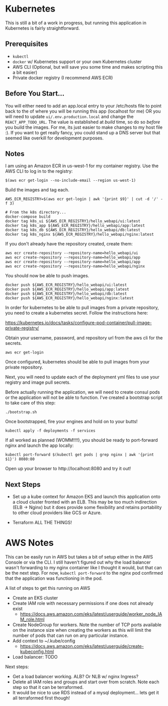 # Kubernetes
This is still a bit of a work in progress, but running this application in Kubernetes
is fairly straightforward.

## Prerequisites
* `kubectl`
* `docker` w/ Kubernetes support or your own Kubernetes cluster
* AWS CLI (Optional, but will save you some time and makes scripting this a bit easier)
* Private docker registry (I recommend AWS ECR)

## Before You Start...

You will either need to add an app.local entry to your /etc/hosts file to point back to
the of where you will be running this app (localhost for me) OR you will need to
update `ui/.env.production.local` and change the `REACT_APP_TODO_URL`. The value is
established at *build* time, so do so *before* you build the images. For me, its just
easier to make changes to my host file :). If you want to get really fancy, you
could stand up a DNS server but that seemed like overkill for development purposes.

## Notes
I am using an Amazon ECR in us-west-1 for my container registry. Use the AWS CLI to log in to the registry:

```
$(aws ecr get-login --no-include-email --region us-west-1)
```

Build the images and tag each.

```
AWS_ECR_REGISTRY=$(aws ecr get-login | awk '{print $9}' | cut -d '/' -f 3)

# From the k8s directory...
docker-compose build
docker tag k8s_ui ${AWS_ECR_REGISTRY}/hello_webapi/ui:latest
docker tag k8s_app ${AWS_ECR_REGISTRY}/hello_webapi/app:latest
docker tag k8s_db ${AWS_ECR_REGISTRY}/hello_webapi/db:latest
docker tag k8s_nginx ${AWS_ECR_REGISTRY}/hello_webapi/nginx:latest
```

If you don't already have the repository created, create them:

```
aws ecr create-repository --repository-name=hello_webapi/ui
aws ecr create-repository --repository-name=hello_webapi/app
aws ecr create-repository --repository-name=hello_webapi/app
aws ecr create-repository --repository-name=hello_webapi/nginx
```

You should now be able to push images.

```
docker push ${AWS_ECR_REGISTRY}/hello_webapi/ui:latest
docker push ${AWS_ECR_REGISTRY}/hello_webapi/app:latest
docker push ${AWS_ECR_REGISTRY}/hello_webapi/db:latest
docker push ${AWS_ECR_REGISTRY}/hello_webapi/nginx:latest
```

In order for kubernetes to be able to pull images from a private repository,
you need to create a kubernetes secret. Follow the instructions here:

https://kubernetes.io/docs/tasks/configure-pod-container/pull-image-private-registry/

Obtain your username, password, and repository url from the aws cli for the secrets.

```
aws ecr get-login
```

Once configured, kubernetes should be able to pull images from your private repository.

Next, you will need to update each of the deployment yml files to use your registry
and image pull secrets.

Before actually running the application, we will need to create consul
pods or the application will not be able to function. I've created a bootstrap script to
take care of this step:

```
./bootstrap.sh
```

Once bootstrapped, fire your engines and hold on to your butts!

```
kubectl apply -f deployments -f services
```

If all worked as planned (WOMM!!!!), you should be ready to port-forward nginx
and launch the app locally:

```
kubectl port-forward $(kubectl get pods | grep nginx | awk '{print $1}') 8080:80
```

Open up your browser to http://localhost:8080 and try it out!

## Next Steps
* Set up a kube context for Amazon EKS and launch this application
onto a cloud cluster fronted with an ELB. This may be too much indirection (ELB -> Nginx)
but it does provide some flexibility and retains portability to other cloud providers like
GCS or Azure.

* Terraform ALL THE THINGS!

# AWS Notes
This can be easily run in AWS but takes a bit of setup either in the AWS Console
or via the CLI. I still haven't figured out why the load balancer wasn't forwarding
to my nginx container like I thought it would, but that can be the next step. For now,
`kubectl port-forward` to the nginx pod confirmed that the application was functioning
in the pod.

A list of steps to get this running on AWS
* Create an EKS cluster
* Create IAM role with necessary permissions if one does not already exist
  * https://docs.aws.amazon.com/eks/latest/userguide/worker_node_IAM_role.html
* Create NodeGroup for workers. Note the number of TCP ports available on the
instance size when creating the workers as this will limit the number of pods that
can run on any particular instance.
* Add context to ~/.kube/config   
  * https://docs.aws.amazon.com/eks/latest/userguide/create-kubeconfig.html
* Load balancer: TODO

Next steps:
* Get a load balancer working. ALB? Or NLB w/ nginx Ingress?
* Delete all IAM roles and groups and start over from scratch. Note each step
so that it can be terraformed.
* It would be nice to use RDS instead of a mysql deployment... lets get it all terraformed first though!
